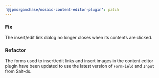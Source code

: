 ```yaml
---
'@jpmorganchase/mosaic-content-editor-plugin': patch
---
```


### Fix

The insert/edit link dialog no longer closes when its contents are clicked.

### Refactor

The forms used to insert/edit links and insert images in the content editor plugin have been updated to use the latest version of `FormField` and `Input` from Salt-ds.
